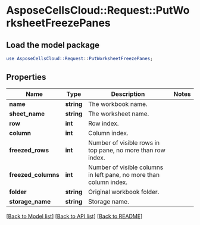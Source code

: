 # AsposeCellsCloud::Request::PutWorksheetFreezePanes 

## Load the model package
```perl
use AsposeCellsCloud::Request::PutWorksheetFreezePanes;
```

## Properties
Name | Type | Description | Notes
------------ | ------------- | ------------- | -------------
**name** | **string** | The workbook name. |
**sheet_name** | **string** | The worksheet name. |
**row** | **int** | Row index. |
**column** | **int** | Column index. |
**freezed_rows** | **int** | Number of visible rows in top pane, no more than row index. |
**freezed_columns** | **int** | Number of visible columns in left pane, no more than column index. |
**folder** | **string** | Original workbook folder. |
**storage_name** | **string** | Storage name. |  

[[Back to Model list]](../README.md#documentation-for-requests) [[Back to API list]](../README.md#documentation-for-api-endpoints) [[Back to README]](../README.md)

